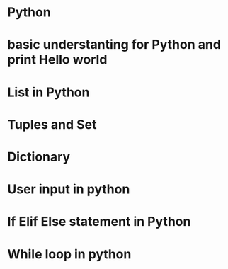 # Python
# basic understanting for Python and print Hello world 
# List in Python
# Tuples and Set
# Dictionary
# User input in python
# If Elif Else statement in Python
# While loop in python
